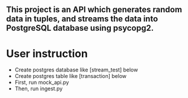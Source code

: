 ## This project is an API which generates random data in tuples, and streams the data into PostgreSQL database using psycopg2. 

# User instruction
- Create postgres database like [stream_test] below
- Create postgres table like [transaction] below 
- First, run mock_api.py  
- Then, run ingest.py 
